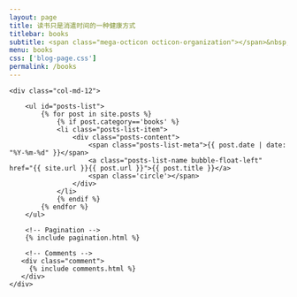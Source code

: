 ```yaml
---
layout: page
title: 读书只是消遣时间的一种健康方式
titlebar: books
subtitle: <span class="mega-octicon octicon-organization"></span>&nbsp;&nbsp;以书为友
menu: books
css: ['blog-page.css']
permalink: /books
---
```


<div class="row">

    <div class="col-md-12">

        <ul id="posts-list">
            {% for post in site.posts %}
                {% if post.category=='books' %}
                <li class="posts-list-item">
                    <div class="posts-content">
                        <span class="posts-list-meta">{{ post.date | date: "%Y-%m-%d" }}</span>
                        <a class="posts-list-name bubble-float-left" href="{{ site.url }}{{ post.url }}">{{ post.title }}</a>
                        <span class='circle'></span>
                    </div>
                </li>
                {% endif %}
            {% endfor %}
        </ul> 

        <!-- Pagination -->
        {% include pagination.html %}

        <!-- Comments -->
       <div class="comment">
         {% include comments.html %}
       </div>
    </div>

</div>
<script>
    $(document).ready(function(){

        // Enable bootstrap tooltip
        $("body").tooltip({ selector: '[data-toggle=tooltip]' });

    });
</script>